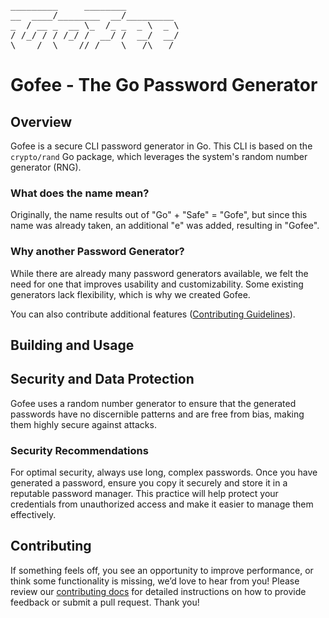 <pre>
_________     ________         
__  ____/________  __/_________ 
_  / __ _  __ \_  /_ _  _ \  _ \
/ /_/ / / /_/ /  __/ /  __/  __/
\____/  \____//_/    \___/\___/ 
</pre>

# Gofee - The Go Password Generator

## Overview

Gofee is a secure CLI password generator in Go. This CLI is based on the `crypto/rand` Go package, which leverages the system's random number generator (RNG).

### What does the name mean?

Originally, the name results out of "Go" + "Safe" = "Gofe", but since this name was already taken, an additional "e" was added, resulting in "Gofee".

### Why another Password Generator?

While there are already many password generators available, we felt the need for one that improves usability and customizability. Some existing generators lack flexibility, which is why we created Gofee.

You can also contribute additional features ([Contributing Guidelines][contributing]).

## Building and Usage

## Security and Data Protection

Gofee uses a random number generator to ensure that the generated passwords have no discernible patterns and are free from bias, making them highly secure against attacks.

### Security Recommendations

For optimal security, always use long, complex passwords. Once you have generated a password, ensure you copy it securely and store it in a reputable password manager. This practice will help protect your credentials from unauthorized access and make it easier to manage them effectively.

## Contributing

If something feels off, you see an opportunity to improve performance, or think some functionality is missing, we’d love to hear from you! Please review our [contributing docs][contributing] for detailed instructions on how to provide feedback or submit a pull request. Thank you!

[contributing]: ./.github/CONTRIBUTING.md
